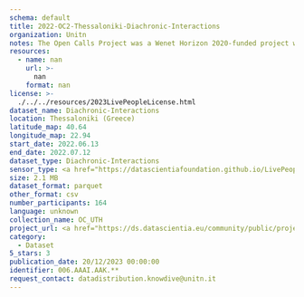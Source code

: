 ```yaml
---
schema: default
title: 2022-OC2-Thessaloniki-Diachronic-Interactions
organization: Unitn
notes: The Open Calls Project was a Wenet Horizon 2020-funded project with the goal of developing a diversity-aware, machine-mediated paradigm for social interactions. It collected information on the diversity and social contribution activities of the students at the University of Thessaly (UTH) in Greece. The purpose of this research was to gather and study the diversity of students (in terms of subject and level of study, age, gender, personality traits, moral and social values, beliefs, and attitudes towards others and life) participating in social contribution activities. The i-Log application was used to collect sensor data and time diaries from participants over the course of the study. Two questionnaires were also administered to respondents to gather demographic, profiling data, and student career information.
resources:
  - name: nan
    url: >-
      nan
    format: nan
license: >-
  ./../../resources/2023LivePeopleLicense.html
dataset_name: Diachronic-Interactions
location: Thessaloniki (Greece)
latitude_map: 40.64
longitude_map: 22.94
start_date: 2022.06.13
end_date: 2022.07.12
dataset_type: Diachronic-Interactions
sensor_type: <a href="https://datascientiafoundation.github.io/LivePeople/datasets/2022-OC2-Thessaloniki-Contribution%20Answers/"> Timediaries answers </a>, <a href="https://datascientiafoundation.github.io/LivePeople/datasets/2022-OC2-Thessaloniki-Contribution%20Questions/"> Timediaries questions </a>
size: 2.1 MB
dataset_format: parquet
other_format: csv
number_participants: 164
language: unknown
collection_name: OC_UTH
project_url: <a href="https://ds.datascientia.eu/community/public/projects/1e465a20-1650-42f7-88d4-d7b1b8ed6bb9">https://ds.datascientia.eu/community/public/projects/1e465a20-1650-42f7-88d4-d7b1b8ed6bb9</a>
category:
  - Dataset
5_stars: 3
publication_date: 20/12/2023 00:00:00
identifier: 006.AAAI.AAK.**
request_contact: datadistribution.knowdive@unitn.it
---
```

